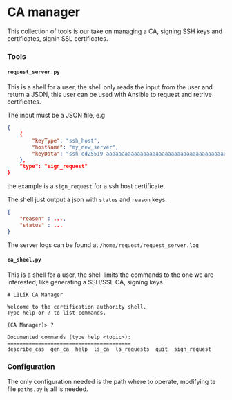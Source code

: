 CA manager
==========

This collection of tools is our take on managing a CA, signing SSH keys and certificates, signin SSL certificates.

### Tools

#### `request_server.py`

This is a shell for a user, the shell only reads the input from the user and return a JSON, this user can be used with Ansible to request and retrive certificates.

The input must be a JSON file, e.g

```JSON
{
	{
		"keyType": "ssh_host",
		"hostName": "my_new_server",
		"keyData": "ssh-ed25519 aaaaaaaaaaaaaaaaaaaaaaaaaaaaaaaaaaaaaaaaaaaaaaaaaaaaaaaaaaaaaaaaaaaa root@my_new_server"
	},
	"type": "sign_request"
}
```

the example is a `sign_request` for a ssh host certificate.

The shell just output a json with `status` and `reason` keys.

```JSON
{
	"reason" : ...,
	"status" : ...
}
```

The server logs can be found at `/home/request/request_server.log`

#### `ca_sheel.py`

This is a shell for a user, the shell limits the commands to the one we are interested, like generating a SSH/SSL CA, signing keys.

```
# LILiK CA Manager

Welcome to the certification authority shell.
Type help or ? to list commands.
	    
(CA Manager)> ?

Documented commands (type help <topic>):
========================================
describe_cas  gen_ca  help  ls_ca  ls_requests  quit  sign_request
```

### Configuration

The only configuration needed is the path where to operate, modifying te file `paths.py` is all is needed.
